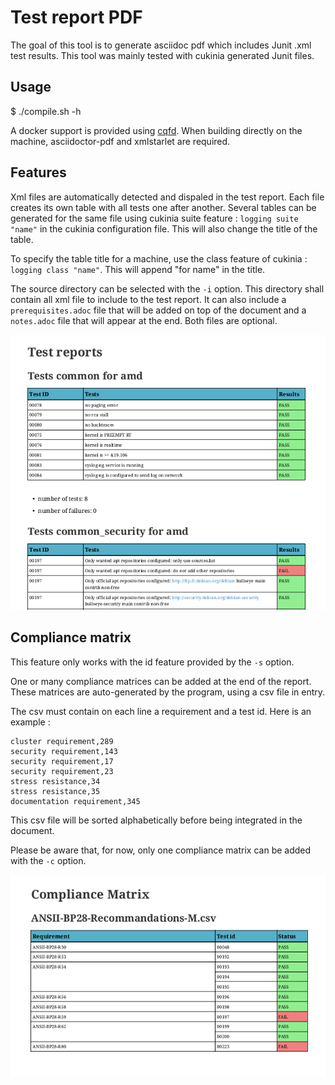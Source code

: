 # Test report PDF

The goal of this tool is to generate asciidoc pdf which includes Junit .xml test
results.
This tool was mainly tested with cukinia generated Junit files.

## Usage

 $ ./compile.sh -h

A docker support is provided using [cqfd](https://github.com/savoirfairelinux/cqfd).
When building directly on the machine, asciidoctor-pdf and xmlstarlet are required.

## Features

Xml files are automatically detected and dispaled in the test report. Each file creates its own table with all tests one after another.
Several tables can be generated for the same file using cukinia suite feature : `logging suite "name"` in the cukinia configuration file. This will also change the title of the table.

To specify the table title for a machine, use the class feature of cukinia : `logging class "name"`. This will append "for name" in the title.

The source directory can be selected with the `-i` option. This directory shall contain all xml file to include to the test report.
It can also include a `prerequisites.adoc` file that will be added on top of the document and a `notes.adoc` file that will appear at the end. Both files are optional.

![tests screenshot](./doc/tests_screenshot.png?raw=true)

## Compliance matrix

This feature only works with the id feature provided by the `-s` option.

One or many compliance matrices can be added at the end of the report. These matrices are auto-generated by the program, using a csv file in entry.

The csv must contain on each line a requirement and a test id.
Here is an example :

```
cluster requirement,289
security requirement,143
security requirement,17
security requirement,23
stress resistance,34
stress resistance,35
documentation requirement,345
```
This csv file will be sorted alphabetically before being integrated in the document.

Please be aware that, for now, only one compliance matrix can be added with the `-c` option.

![compliance matrix screenshot](./doc/compliance_matrix_screenshot.png)
